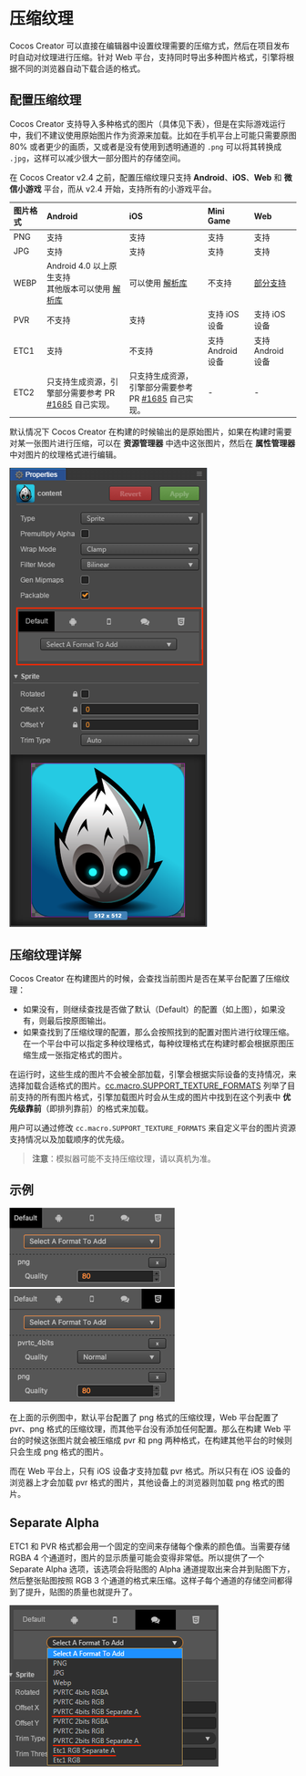 # 压缩纹理

Cocos Creator 可以直接在编辑器中设置纹理需要的压缩方式，然后在项目发布时自动对纹理进行压缩。针对 Web 平台，支持同时导出多种图片格式，引擎将根据不同的浏览器自动下载合适的格式。

## 配置压缩纹理

Cocos Creator 支持导入多种格式的图片（具体见下表），但是在实际游戏运行中，我们不建议使用原始图片作为资源来加载。比如在手机平台上可能只需要原图 80% 或者更少的画质，又或者是没有使用到透明通道的 `.png` 可以将其转换成 `.jpg`，这样可以减少很大一部分图片的存储空间。

在 Cocos Creator v2.4 之前，配置压缩纹理只支持 **Android**、**iOS**、**Web** 和 **微信小游戏** 平台，而从 v2.4 开始，支持所有的小游戏平台。

| 图片格式 | Android | iOS | Mini Game | Web |
| :----------- | :------------ | :-------- | :------- | :------- |
| PNG | 支持 | 支持 | 支持 | 支持 |
| JPG | 支持 | 支持 | 支持 | 支持 |
| WEBP | Android 4.0 以上原生支持<br>其他版本可以使用 [解析库](https://github.com/alexey-pelykh/webp-android-backport) | 可以使用 [解析库](https://github.com/carsonmcdonald/WebP-iOS-example) | 不支持 | [部分支持](https://caniuse.com/#feat=webp) |
| PVR | 不支持 | 支持 | 支持 iOS 设备 | 支持 iOS 设备 |
| ETC1 | 支持 | 不支持 | 支持 Android 设备 | 支持 Android 设备 |
| ETC2 | 只支持生成资源，引擎部分需要参考 PR [#1685](https://github.com/cocos-creator/engine-native/pull/1685) 自己实现。 | 只支持生成资源，引擎部分需要参考 PR [#1685](https://github.com/cocos-creator/engine-native/pull/1685) 自己实现。 | - | - |

默认情况下 Cocos Creator 在构建的时候输出的是原始图片，如果在构建时需要对某一张图片进行压缩，可以在 **资源管理器** 中选中这张图片，然后在 **属性管理器** 中对图片的纹理格式进行编辑。

![compress-texture](compress-texture/compress-texture.png)

## 压缩纹理详解

Cocos Creator 在构建图片的时候，会查找当前图片是否在某平台配置了压缩纹理：

- 如果没有，则继续查找是否做了默认（Default）的配置（如上图），如果没有，则最后按原图输出。
- 如果查找到了压缩纹理的配置，那么会按照找到的配置对图片进行纹理压缩。在一个平台中可以指定多种纹理格式，每种纹理格式在构建时都会根据原图压缩生成一张指定格式的图片。

在运行时，这些生成的图片不会被全部加载，引擎会根据实际设备的支持情况，来选择加载合适格式的图片。[cc.macro.SUPPORT_TEXTURE_FORMATS](../../../api/zh/classes/macro.html#supporttextureformats) 列举了目前支持的所有图片格式，引擎加载图片时会从生成的图片中找到在这个列表中 **优先级靠前**（即排列靠前）的格式来加载。

用户可以通过修改 `cc.macro.SUPPORT_TEXTURE_FORMATS` 来自定义平台的图片资源支持情况以及加载顺序的优先级。

> **注意**：模拟器可能不支持压缩纹理，请以真机为准。

## 示例

![1](compress-texture/1.png)
![2](compress-texture/2.png)

在上面的示例图中，默认平台配置了 png 格式的压缩纹理，Web 平台配置了 pvr、png 格式的压缩纹理，而其他平台没有添加任何配置。那么在构建 Web 平台的时候这张图片就会被压缩成 pvr 和 png 两种格式，在构建其他平台的时候则只会生成 png 格式的图片。

而在 Web 平台上，只有 iOS 设备才支持加载 pvr 格式。所以只有在 iOS 设备的浏览器上才会加载 pvr 格式的图片，其他设备上的浏览器则加载 png 格式的图片。

## Separate Alpha

ETC1 和 PVR 格式都会用一个固定的空间来存储每个像素的颜色值。当需要存储 RGBA 4 个通道时，图片的显示质量可能会变得非常低。所以提供了一个 Separate Alpha 选项，该选项会将贴图的 Alpha 通道提取出来合并到贴图下方，然后整张贴图按照 RGB 3 个通道的格式来压缩。这样子每个通道的存储空间都得到了提升，贴图的质量也就提升了。

![](compress-texture/separate_alpha.png)
